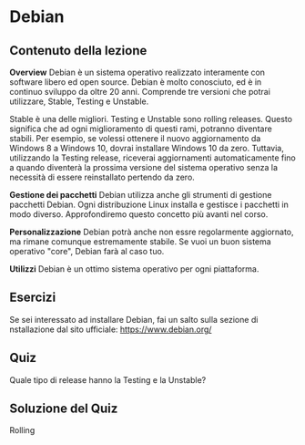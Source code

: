 # Debian

## Contenuto della lezione

<b>Overview</b>
Debian è un sistema operativo realizzato interamente con software libero ed open source. Debian è molto conosciuto, ed è in continuo sviluppo da oltre 20 anni. Comprende tre versioni che potrai utilizzare, Stable, Testing e Unstable. 

Stable è una delle migliori. Testing e Unstable sono rolling releases. Questo significa che ad ogni miglioramento di questi rami, potranno diventare stabili. Per esempio, se volessi ottenere il nuovo aggiornamento da Windows 8 a Windows 10, dovrai installare Windows 10 da zero. Tuttavia, utilizzando la Testing release, riceverai aggiornamenti automaticamente fino a quando diventerà la prossima versione del sistema operativo senza la necessità di essere reinstallato pertendo da zero. 

<b>Gestione dei pacchetti</b>
Debian utilizza anche gli strumenti di gestione pacchetti Debian. Ogni distribuzione Linux installa e gestisce i pacchetti in modo diverso. Approfondiremo questo concetto più avanti nel corso. 

<b>Personalizzazione</b>
Debian potrà anche non essre regolarmente aggiornato, ma rimane comunque estremamente stabile. Se vuoi un buon sistema operativo "core", Debian farà al caso tuo.

<b>Utilizzi</b>
Debian è un ottimo sistema operativo per ogni piattaforma.


## Esercizi

Se sei interessato ad installare Debian, fai un salto sulla sezione di nstallazione dal sito ufficiale: <a href='https://www.debian.org/'>https://www.debian.org/</a>

## Quiz

Quale tipo di release hanno la Testing e la Unstable? 

## Soluzione del Quiz

Rolling
